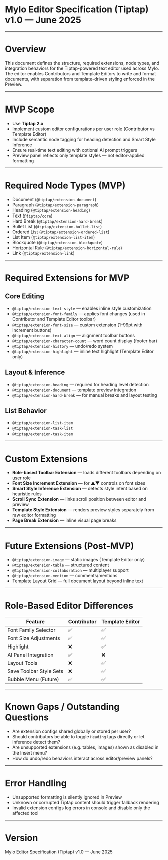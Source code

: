 # Mylo Editor Specification (Tiptap) v1.0 — June 2025

---

# Overview

This document defines the structure, required extensions, node types, and integration behaviors for the Tiptap-powered text editor used across Mylo. The editor enables Contributors and Template Editors to write and format documents, with separation from template-driven styling enforced in the Preview.

---

# MVP Scope

- Use **Tiptap 2.x**
- Implement custom editor configurations per user role (Contributor vs Template Editor)
- Include semantic node tagging for heading detection and Smart Style Inference
- Ensure real-time text editing with optional AI prompt triggers
- Preview panel reflects only template styles — not editor-applied formatting

---

# Required Node Types (MVP)

- Document (`@tiptap/extension-document`)
- Paragraph (`@tiptap/extension-paragraph`)
- Heading (`@tiptap/extension-heading`)
- Text (`@tiptap/core`)
- Hard Break (`@tiptap/extension-hard-break`)
- Bullet List (`@tiptap/extension-bullet-list`)
- Ordered List (`@tiptap/extension-ordered-list`)
- List Item (`@tiptap/extension-list-item`)
- Blockquote (`@tiptap/extension-blockquote`)
- Horizontal Rule (`@tiptap/extension-horizontal-rule`)
- Link (`@tiptap/extension-link`)

---

# Required Extensions for MVP

## Core Editing

- `@tiptap/extension-text-style` — enables inline style customization
- `@tiptap/extension-font-family` — applies font changes (used in Contributor and Template Editor toolbar)
- `@tiptap/extension-font-size` — custom extension (1–99pt with increment buttons)
- `@tiptap/extension-text-align` — alignment toolbar buttons
- `@tiptap/extension-character-count` — word count display (footer bar)
- `@tiptap/extension-history` — undo/redo system
- `@tiptap/extension-highlight` — inline text highlight (Template Editor only)

## Layout & Inference

- `@tiptap/extension-heading` — required for heading level detection
- `@tiptap/extension-document` — template preview integration
- `@tiptap/extension-hard-break` — for manual breaks and layout testing

## List Behavior

- `@tiptap/extension-list-item`
- `@tiptap/extension-task-list`
- `@tiptap/extension-task-item`

---

# Custom Extensions

- **Role-based Toolbar Extension** — loads different toolbars depending on user role
- **Font Size Increment Extension** — for ▲▼ controls on font sizes
- **Smart Style Inference Extension** — detects style intent based on heuristic rules
- **Scroll Sync Extension** — links scroll position between editor and preview
- **Template Style Extension** — renders preview styles separately from raw editor formatting
- **Page Break Extension** — inline visual page breaks

---

# Future Extensions (Post-MVP)

- `@tiptap/extension-image` — static images (Template Editor only)
- `@tiptap/extension-table` — structured content
- `@tiptap/extension-collaboration` — multiplayer support
- `@tiptap/extension-mention` — comments/mentions
- Template Layout Grid — full document layout beyond inline text

---

# Role-Based Editor Differences

| Feature                     | Contributor | Template Editor |
|----------------------------|-------------|-----------------|
| Font Family Selector       | ✅          | ✅              |
| Font Size Adjustments      | ✅          | ✅              |
| Highlight                  | ❌          | ✅              |
| AI Panel Integration       | ✅          | ❌              |
| Layout Tools               | ❌          | ✅              |
| Save Toolbar Style Sets    | ❌          | ✅              |
| Bubble Menu (Future)       | ✅          | ✅              |

---

# Known Gaps / Outstanding Questions

- Are extension configs shared globally or stored per user?
- Should contributors be able to toggle `Heading` tags directly or let inference detect them?
- Are unsupported extensions (e.g. tables, images) shown as disabled in the Insert menu?
- How do undo/redo behaviors interact across editor/preview panels?

---

# Error Handling

- Unsupported formatting is silently ignored in Preview
- Unknown or corrupted Tiptap content should trigger fallback rendering
- Invalid extension configs log errors in console and disable only the affected tool

---

# Version

Mylo Editor Specification (Tiptap) v1.0 — June 2025
